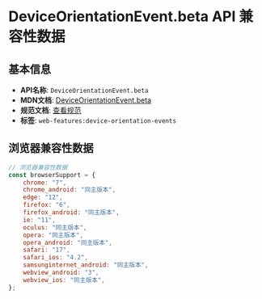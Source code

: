# DeviceOrientationEvent.beta API 兼容性数据

## 基本信息

- **API名称**: `DeviceOrientationEvent.beta`
- **MDN文档**: [DeviceOrientationEvent.beta](https://developer.mozilla.org/docs/Web/API/DeviceOrientationEvent/beta)
- **规范文档**: [查看规范](https://w3c.github.io/deviceorientation/#dom-deviceorientationevent-beta)
- **标签**: `web-features:device-orientation-events`

## 浏览器兼容性数据

```javascript
// 浏览器兼容性数据
const browserSupport = {
    chrome: "7",
    chrome_android: "同主版本",
    edge: "12",
    firefox: "6",
    firefox_android: "同主版本",
    ie: "11",
    oculus: "同主版本",
    opera: "同主版本",
    opera_android: "同主版本",
    safari: "17",
    safari_ios: "4.2",
    samsunginternet_android: "同主版本",
    webview_android: "3",
    webview_ios: "同主版本",
};

```

